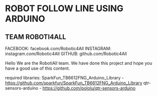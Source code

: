 # ROBOT FOLLOW LINE USING ARDUINO
## TEAM ROBOTI4ALL

FACEBOOK:  facebook.com/Robotic4All
INSTAGRAM: instagram.com/Robotic4All
GITHUB:    github.com/Robotic4All

Hello
We are the RobotiAll team.
We have done this project and hope you have a good use of this content.

required libraries:
    SparkFun_TB6612FNG_Arduino_Library - https://github.com/sparkfun/SparkFun_TB6612FNG_Arduino_Library
    qtr-sensors-arduino - https://github.com/pololu/qtr-sensors-arduino




